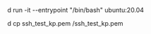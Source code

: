 
d run -it --entrypoint "/bin/bash" ubuntu:20.04

d cp ssh_test_kp.pem <container-id>/ssh_test_kp.pem
